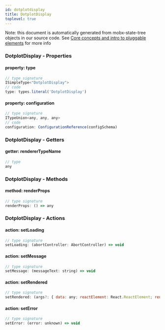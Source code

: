 ```yaml
---
id: dotplotdisplay
title: DotplotDisplay
toplevel: true
---
```


Note: this document is automatically generated from mobx-state-tree objects in
our source code. See [Core concepts and intro to pluggable
elements](/docs/developer_guide/) for more info

### DotplotDisplay - Properties

#### property: type

```js
// type signature
ISimpleType<"DotplotDisplay">
// code
type: types.literal('DotplotDisplay')
```

#### property: configuration

```js
// type signature
ITypeUnion<any, any, any>
// code
configuration: ConfigurationReference(configSchema)
```

### DotplotDisplay - Getters

#### getter: rendererTypeName

```js
// type
any
```

### DotplotDisplay - Methods

#### method: renderProps

```js
// type signature
renderProps: () => any
```

### DotplotDisplay - Actions

#### action: setLoading

```js
// type signature
setLoading: (abortController: AbortController) => void
```

#### action: setMessage

```js
// type signature
setMessage: (messageText: string) => void
```

#### action: setRendered

```js
// type signature
setRendered: (args?: { data: any; reactElement: React.ReactElement; renderingComponent: React.Component; }) => void
```

#### action: setError

```js
// type signature
setError: (error: unknown) => void
```
